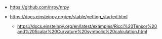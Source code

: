 

* https://github.com/nrpy/nrpy

* https://docs.einsteinpy.org/en/stable/getting_started.html
    * https://docs.einsteinpy.org/en/latest/examples/Ricci%20Tensor%20and%20Scalar%20Curvature%20symbolic%20calculation.html